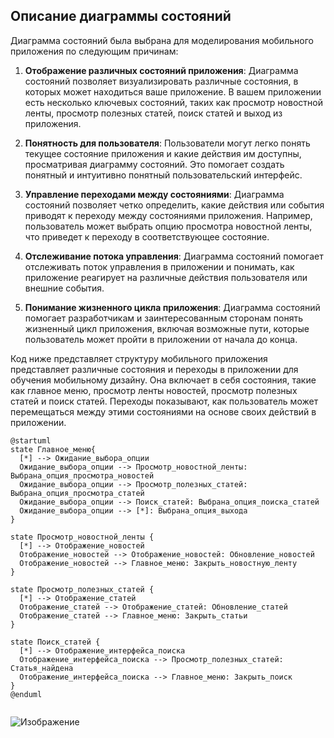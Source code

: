 ## Описание диаграммы состояний ##

Диаграмма состояний была выбрана для моделирования мобильного приложения по следующим причинам:

1. **Отображение различных состояний приложения**: Диаграмма состояний позволяет визуализировать различные состояния, в которых может находиться ваше приложение. В вашем приложении есть несколько ключевых состояний, таких как просмотр новостной ленты, просмотр полезных статей, поиск статей и выход из приложения.

2. **Понятность для пользователя**: Пользователи могут легко понять текущее состояние приложения и какие действия им доступны, просматривая диаграмму состояний. Это помогает создать понятный и интуитивно понятный пользовательский интерфейс.

3. **Управление переходами между состояниями**: Диаграмма состояний позволяет четко определить, какие действия или события приводят к переходу между состояниями приложения. Например, пользователь может выбрать опцию просмотра новостной ленты, что приведет к переходу в соответствующее состояние.

4. **Отслеживание потока управления**: Диаграмма состояний помогает отслеживать поток управления в приложении и понимать, как приложение реагирует на различные действия пользователя или внешние события.

5. **Понимание жизненного цикла приложения**: Диаграмма состояний помогает разработчикам и заинтересованным сторонам понять жизненный цикл приложения, включая возможные пути, которые пользователь может пройти в приложении от начала до конца.


Код ниже представляет структуру мобильного приложения представляет различные состояния и переходы в приложении для обучения мобильному дизайну. Она включает в себя состояния, такие как главное меню, просмотр ленты новостей, просмотр полезных статей и поиск статей. Переходы показывают, как пользователь может перемещаться между этими состояниями на основе своих действий в приложении.
```
@startuml
state Главное_меню{
  [*] --> Ожидание_выбора_опции
  Ожидание_выбора_опции --> Просмотр_новостной_ленты: Выбрана_опция_просмотра_новостей
  Ожидание_выбора_опции --> Просмотр_полезных_статей: Выбрана_опция_просмотра_статей
  Ожидание_выбора_опции --> Поиск_статей: Выбрана_опция_поиска_статей
  Ожидание_выбора_опции --> [*]: Выбрана_опция_выхода
}

state Просмотр_новостной_ленты {
  [*] --> Отображение_новостей
  Отображение_новостей --> Отображение_новостей: Обновление_новостей
  Отображение_новостей --> Главное_меню: Закрыть_новостную_ленту
}

state Просмотр_полезных_статей {
  [*] --> Отображение_статей
  Отображение_статей --> Отображение_статей: Обновление_статей
  Отображение_статей --> Главное_меню: Закрыть_статьи
}

state Поиск_статей {
  [*] --> Отображение_интерфейса_поиска
  Отображение_интерфейса_поиска --> Просмотр_полезных_статей: Статья_найдена
  Отображение_интерфейса_поиска --> Главное_меню: Закрыть_поиск
}
@enduml
 
```
![Изображение](http://www.plantuml.com/plantuml/png/hLLDIiD06Dtd5BCMUe4kfFSG6GIxKnTQLoBKLDrKAkZ2dU8Dnj1esfhq2k-xaUzh264KPQPnKuQFz_FwvfjsS3OwE1sT7nybF8o61ezOmI53YGgvnITob3AxI8pPszatlTwkmJFUKM0EHr2Xe4ocU4CbOpXBsbfkEIz82ONMkY-SLd95pqfI6TjDXan7acxE2yjmcYULQT_WGRN8KV5MJUuj3vuIdA-LOz4zt9e8JVF1F5EviHjbLwl7XVEeyS4uA2YtZ4ZGK3fwSoF-zCcq60webbmcpOP5NRFnDu-8gZPZpBo9-EDkGv4ngdq2MKGzNVsJ-M_lZMPF72zbp0fJkVjMaanarfOqySiDNzEGSltz2465glc5TZ8CBx8XyeYYxSrxHN45yQDKD1skbKCHvpqnIcnBtUwdvxNvXle6IpekC5VFxb52Isw9h7WmF3dKFnZp1G00)

